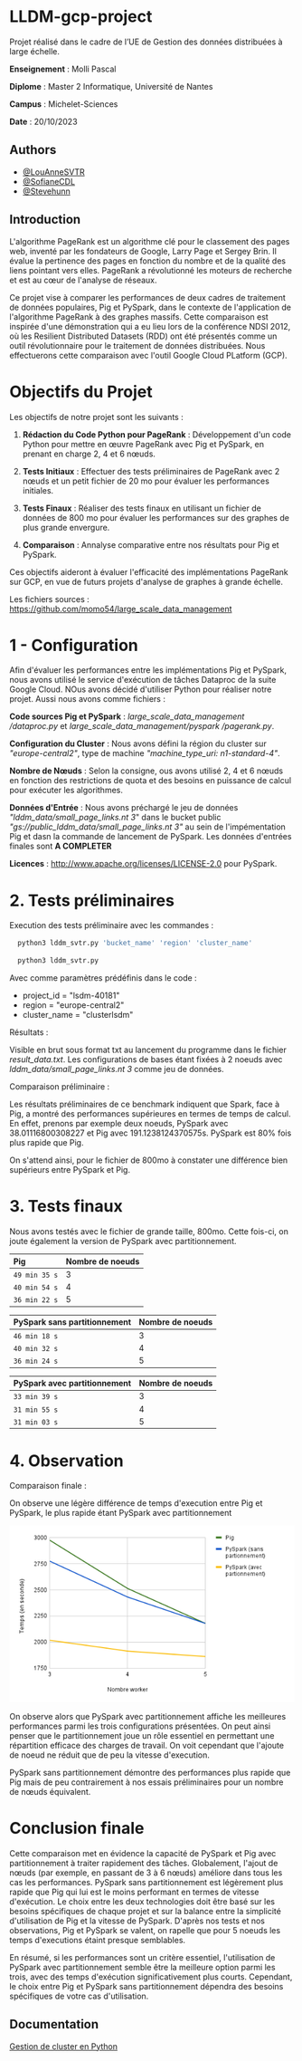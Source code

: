 # LLDM-gcp-project


Projet réalisé dans le cadre de l’UE de Gestion des données distribuées à large échelle.

**Enseignement** : Molli Pascal

**Diplome** : Master 2 Informatique, Université de Nantes

**Campus** : Michelet-Sciences

**Date** : 20/10/2023



## Authors

- [@LouAnneSVTR](https://www.github.com/LouAnneSVTR)
- [@SofianeCDL](https://www.github.com/LouAnneSVTR](https://github.com/SofianeCDL))
- [@Stevehunn](https://www.github.com/Stevehunn)


## Introduction

L'algorithme PageRank est un algorithme clé pour le classement des pages web, inventé par les fondateurs de Google, Larry Page et Sergey Brin. Il évalue la pertinence des pages en fonction du nombre et de la qualité des liens pointant vers elles. PageRank a révolutionné les moteurs de recherche et est au cœur de l'analyse de réseaux.

Ce projet vise à  comparer les performances de deux cadres de traitement de données populaires, Pig et PySpark, dans le contexte de l'application de l'algorithme PageRank à des graphes massifs. Cette comparaison est inspirée d'une démonstration qui a eu lieu lors de la conférence NDSI 2012, où les Resilient Distributed Datasets (RDD) ont été présentés comme un outil révolutionnaire pour le traitement de données distribuées.
Nous effectuerons cette comparaison avec l'outil Google Cloud PLatform (GCP).


# Objectifs du Projet
Les objectifs de notre projet sont les suivants :

1. **Rédaction du Code Python pour PageRank** : Développement d'un code Python pour mettre en œuvre PageRank avec Pig et PySpark, en prenant en charge 2, 4 et 6 nœuds.

2. **Tests Initiaux** : Effectuer des tests préliminaires de PageRank avec 2 nœuds et un petit fichier de 20 mo pour évaluer les performances initiales.

3. **Tests Finaux** : Réaliser des tests finaux en utilisant un fichier de données de 800 mo pour évaluer les performances sur des graphes de plus grande envergure.

4. **Comparaison** : Annalyse comparative entre nos résultats pour Pig et PySpark.

Ces objectifs aideront à évaluer l'efficacité des implémentations PageRank sur GCP, en vue de futurs projets d'analyse de graphes à grande échelle.

Les fichiers sources : https://github.com/momo54/large_scale_data_management

# 1 - Configuration

Afin d'évaluer les performances entre les implémentations Pig et PySpark, nous avons utilisé le service d'exécution de tâches Dataproc de la suite Google Cloud. NOus avons décidé d'utiliser Python pour réaliser notre projet. Aussi nous avons comme fichiers : 

**Code sources Pig et PySpark** : *large_scale_data_management
/dataproc.py* et *large_scale_data_management/pyspark
/pagerank.py*.

**Configuration du Cluster** : Nous avons défini la région du cluster sur *"europe-central2"*, type de machine *"machine_type_uri: n1-standard-4"*.

**Nombre de Nœuds** : Selon la consigne, ous avons utilisé 2, 4 et 6 nœuds en fonction des restrictions de quota et des besoins en puissance de calcul pour exécuter les algorithmes.

**Données d'Entrée** : Nous avons préchargé le jeu de données *"lddm_data/small_page_links.nt 3*" dans le bucket public *"gs://public_lddm_data/small_page_links.nt 3"* au sein de l'impémentation Pig et dasn la commande de lancement de PySpark.
Les données d'entrées finales sont **A COMPLETER**

**Licences** : http://www.apache.org/licenses/LICENSE-2.0 pour PySpark.


# 2. Tests préliminaires
Execution des tests préliminaire avec les commandes :

```bash
  python3 lddm_svtr.py 'bucket_name' 'region' 'cluster_name'
```

```bash
  python3 lddm_svtr.py
```
Avec comme paramètres prédéfinis dans le code : 
- project_id   = "lsdm-40181"
- region       = "europe-central2"
- cluster_name = "clusterlsdm"

Résultats : 

Visible en brut sous format txt au lancement du programme dans le fichier *result_data.txt*. 
Les configurations de bases étant fixées à 2 noeuds avec *lddm_data/small_page_links.nt 3* comme jeu de données. 


Comparaison préliminaire : 

Les résultats préliminaires de ce benchmark indiquent que Spark, face à Pig, a montré des performances supérieures en termes de temps de calcul.
En effet, prenons par exemple deux noeuds, PySpark avec 38.01116800308227	et Pig avec 191.1238124370575s. PySpark est 80% fois plus rapide que Pig. 

On s'attend ainsi, pour le fichier de 800mo à constater une différence bien supérieurs entre PySpark et Pig.



# 3. Tests finaux

Nous avons testés avec le fichier de grande taille, 800mo. Cette fois-ci, on joute également la version de PySpark avec partitionnement.

| Pig | Nombre de noeuds |   
| :-------- | :------------------------- |
| `49 min 35 s` | 3 | 
| `40 min 54 s` | 4 | 
| `36 min 22 s` | 5 | 

| PySpark sans partitionnement| Nombre de noeuds      
| :------- | :------------------------- | 
| `46 min 18 s` |3 | 
| `40 min 32 s` |4 |
| `36 min 24 s` |5 |

| PySpark avec partitionnement| Nombre de noeuds      
| :------- | :------------------------- | 
| `33 min 39 s `  |3 |
| `31 min 55 s`   |4 |
| `31 min 03 s`   |5 |


# 4. Observation


Comparaison finale : 

On observe une légère différence de temps d'execution entre Pig et PySpark, le plus rapide étant PySpark avec partitionnement 

![alt text](https://github.com/SofianeCDL/ProjetPageRank/blob/main/Graph.png)

On observe alors que PySpark avec partitionnement affiche les meilleures performances parmi les trois configurations présentées. On peut ainsi penser que le partitionnement joue un rôle essentiel en permettant une répartition efficace des charges de travail. On voit cependant que l'ajoute de noeud ne réduit que de peu la vitesse d'execution.

PySpark sans partitionnement démontre des performances plus rapide que Pig mais de peu contrairement à nos essais préliminaires pour un nombre de nœuds équivalent.


# Conclusion finale 

Cette comparaison met en évidence la capacité de PySpark et Pig avec partitionnement à traiter rapidement des tâches. Globalement, l'ajout de nœuds (par exemple, en passant de 3 à 6 nœuds) améliore dans tous les cas les performances.
PySpark sans partitionnement est légèrement plus rapide que Pig qui lui est le moins performant en termes de vitesse d'exécution. Le choix entre les deux technologies doit être basé sur les besoins spécifiques de chaque projet et sur la balance entre la simplicité d'utilisation de Pig et la vitesse de PySpark. D'après nos tests et nos observations, Pig et PySpark se valent, on rapelle que pour 5 noeuds les temps d'executions étaint presque semblables.

En résumé, si les performances sont un critère essentiel, l'utilisation de PySpark avec partitionnement semble être la meilleure option parmi les trois, avec des temps d'exécution significativement plus courts. Cependant, le choix entre Pig et PySpark sans partitionnement dépendra des besoins spécifiques de votre cas d'utilisation.




## Documentation

[Gestion de cluster en Python](https://cloud.google.com/dataproc/docs/tutorials/python-library-example?hl=fr)


